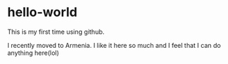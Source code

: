 # hello-world
This is my first time using github.

I recently moved to Armenia. I like it here so much and I feel that I can do anything here(lol)
